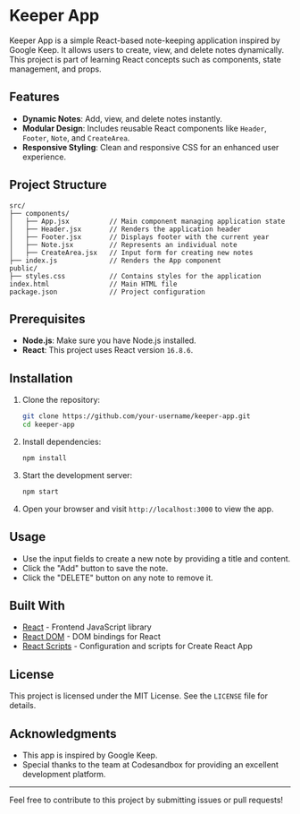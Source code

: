 # Keeper App

Keeper App is a simple React-based note-keeping application inspired by Google Keep. It allows users to create, view, and delete notes dynamically. This project is part of learning React concepts such as components, state management, and props.

## Features

- **Dynamic Notes**: Add, view, and delete notes instantly.
- **Modular Design**: Includes reusable React components like `Header`, `Footer`, `Note`, and `CreateArea`.
- **Responsive Styling**: Clean and responsive CSS for an enhanced user experience.

## Project Structure

```
src/
├── components/
│   ├── App.jsx          // Main component managing application state
│   ├── Header.jsx       // Renders the application header
│   ├── Footer.jsx       // Displays footer with the current year
│   ├── Note.jsx         // Represents an individual note
│   ├── CreateArea.jsx   // Input form for creating new notes
├── index.js             // Renders the App component
public/
├── styles.css           // Contains styles for the application
index.html               // Main HTML file
package.json             // Project configuration
```

## Prerequisites

- **Node.js**: Make sure you have Node.js installed.
- **React**: This project uses React version `16.8.6`.

## Installation

1. Clone the repository:
   ```bash
   git clone https://github.com/your-username/keeper-app.git
   cd keeper-app
   ```

2. Install dependencies:
   ```bash
   npm install
   ```

3. Start the development server:
   ```bash
   npm start
   ```

4. Open your browser and visit `http://localhost:3000` to view the app.

## Usage

- Use the input fields to create a new note by providing a title and content.
- Click the "Add" button to save the note.
- Click the "DELETE" button on any note to remove it.

## Built With

- [React](https://reactjs.org/) - Frontend JavaScript library
- [React DOM](https://reactjs.org/docs/react-dom.html) - DOM bindings for React
- [React Scripts](https://www.npmjs.com/package/react-scripts) - Configuration and scripts for Create React App

## License

This project is licensed under the MIT License. See the `LICENSE` file for details.

## Acknowledgments

- This app is inspired by Google Keep.
- Special thanks to the team at Codesandbox for providing an excellent development platform.

---

Feel free to contribute to this project by submitting issues or pull requests!
